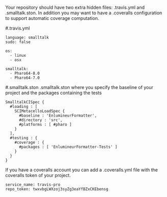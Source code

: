 Your repository should have two extra hidden files: .travis.yml and .smalltalk.ston.
In addition you may want to have a .coveralls configuration to support automatic coverage computation.

#.travis.yml

```
language: smalltalk
sudo: false

os:
  - linux
  - osx

smalltalk:
  - Pharo64-8.0
  - Pharo64-7.0
```

#.smalltalk.ston
.smalltalk.ston where you specify the baseline of your project and the packages containing the tests

```
SmalltalkCISpec {
  #loading : [
    SCIMetacelloLoadSpec {
      #baseline : 'EnlumineurFormatter',
      #directory : 'src',
      #platforms : [ #pharo ]
    }
  ],
  #testing : {
    #coverage : {
      #packages : [ 'EnlumineurFormatter-Tests' ]
    }
  }
}
```

If you have a coveralls account you can add a .coveralls.yml file with the coveralls token of your project.


```
service_name: travis-pro
repo_token: twxvbgLWXzoj3syZg3eaYfBZxCKEbensg
```
